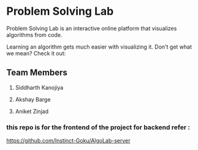 # Problem Solving Lab

Problem Solving Lab is an interactive online platform that visualizes algorithms from code.

Learning an algorithm gets much easier with visualizing it. Don't get what we mean? Check it out:

## Team Members

1. Siddharth Kanojiya

2. Akshay Barge

3. Aniket Zinjad

### this repo is for the frontend of the project for backend refer :
https://github.com/Instinct-Goku/AlgoLab-server

